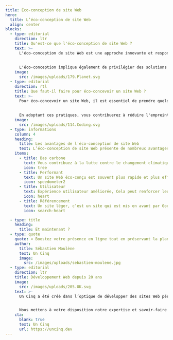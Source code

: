 ```yaml
---
title: Eco-conception de site Web
hero:
  title: L’éco-conception de site Web
  align: center
blocks:
  - type: editorial
    direction: ltr
    title: Qu'est-ce que l'éco-conception de site Web ?
    text: >-
      L'éco-conception de site Web est une approche innovante et responsable pour créer des sites internet tout en préservant notre environnement. L'idée derrière cette pratique est de concevoir des sites de manière à réduire leur impact sur la planète. Cela inclut notamment l'utilisation efficace des ressources, la réduction des émissions de carbone et la limitation de la consommation d'énergie. 
      
      
      L'éco-conception implique également de privilégier des solutions durables tout en offrant une expérience utilisateur agréable. En adoptant cette approche, les entreprises peuvent jouer un rôle actif dans la préservation de la nature sans sacrifier la qualité de leur site Web.
    image:
      src: /images/uploads/179.Planet.svg
  - type: editorial
    direction: rtl
    title: Que faut-il faire pour éco-concevoir un site Web ?
    text: >-
      Pour éco-concevoir un site Web, il est essentiel de prendre quelques mesures simples mais efficaces. Tout d'abord, optimisez la taille des images et des fichiers pour réduire le temps de chargement du site. Moins de temps de chargement signifie moins de consommation d'énergie. Ensuite, privilégiez les couleurs et les polices qui nécessitent moins d'énergie pour être affichées à l'écran. Enfin, utilisez un hébergement web respectueux de l'environnement qui utilise des sources d'énergie renouvelables. 
      
      
      En adoptant ces pratiques, vous contribuerez à réduire l'empreinte carbone de votre site Web.
    image:
      src: /images/uploads/114.Coding.svg
  - type: informations
    column: 4
    heading:
      title: Les avantages de l'éco-conception de site Web
      text: L’éco-conception de site Web présente de nombreux avantages pour les entreprises et les utilisateurs.
    items: 
      - title: Bas carbone
        text: Vous contribuez à la lutte contre le changement climatique.
        icon: tree
      - title: Performant
        text: Un site Web éco-conçu est souvent plus rapide et plus efficace.
        icon: speedometer2
      - title: Utilisateur
        text: Expérience utilisateur améliorée, Cela peut renforcer leur confiance en votre entreprise.
        icon: heart
      - title: Référencement
        text: Un site léger, c’est un site qui est mis en avant par Google.
        icon: search-heart

  - type: title
    heading:
      title: Et maintenant ?
  - type: quote
    quote: « Boostez votre présence en ligne tout en préservant la planète avec nos sites Web éco-conçus, alliant performance, responsabilité et succès durable »
    author: 
      title: Sébastien Moulène
      text: Un Cinq
      image:
        src: /images/uploads/sebastien-moulene.jpg
  - type: editorial
    direction: ltr
    title: Développement Web depuis 20 ans
    image:
      src: /images/uploads/205.OK.svg
    text: >-
      Un Cinq a été créé dans l’optique de développer des sites Web pérennes, plus simples, accessibles à tous et à faible émission de carbone.


      Nous mettons à votre disposition notre expertise et savoir-faire grâce à notre solution Hugolify (développé en Hugo).
    cta:
      blank: true
      text: Un Cinq
      url: https://uncinq.dev
---
```

